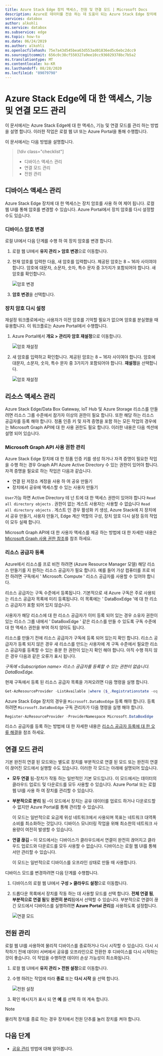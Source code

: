 ```yaml
---
title: Azure Stack Edge 장치 액세스, 전원 및 연결 모드 | Microsoft Docs
description: Azure로 데이터를 전송 하는 데 도움이 되는 Azure Stack Edge 장치에 대 한 액세스, 기능 및 연결 모드를 관리 하는 방법을 설명 합니다.
services: databox
author: alkohli
ms.service: databox
ms.subservice: edge
ms.topic: how-to
ms.date: 06/24/2019
ms.author: alkohli
ms.openlocfilehash: 75e7a43d545bea63d553ad01836ed5c6ebc2dcc9
ms.sourcegitcommit: 656c0c38cf550327a9ee10cc936029378bc7b5a2
ms.translationtype: MT
ms.contentlocale: ko-KR
ms.lasthandoff: 08/28/2020
ms.locfileid: "89079798"
---
```

# <a name="manage-access-power-and-connectivity-mode-for-your-azure-stack-edge"></a>Azure Stack Edge에 대 한 액세스, 기능 및 연결 모드 관리

이 문서에서는 Azure Stack Edge에 대 한 액세스, 기능 및 연결 모드를 관리 하는 방법을 설명 합니다. 이러한 작업은 로컬 웹 UI 또는 Azure Portal을 통해 수행합니다.

이 문서에서는 다음 방법을 설명합니다.

> [!div class="checklist"]
> * 디바이스 액세스 관리
> * 연결 모드 관리
> * 전원 관리


## <a name="manage-device-access"></a>디바이스 액세스 관리

Azure Stack Edge 장치에 대 한 액세스는 장치 암호를 사용 하 여 제어 됩니다. 로컬 웹 UI를 통해 암호를 변경할 수 있습니다. Azure Portal에서 장치 암호를 다시 설정할 수도 있습니다.

### <a name="change-device-password"></a>디바이스 암호 변경

로컬 UI에서 다음 단계를 수행 하 여 장치 암호를 변경 합니다.

1. 로컬 웹 UI에서 **유지 관리 > 암호 변경**으로 이동합니다.
2. 현재 암호를 입력한 다음, 새 암호를 입력합니다. 제공된 암호는 8 ~ 16자 사이여야 합니다. 암호에 대문자, 소문자, 숫자, 특수 문자 중 3가지가 포함되어야 합니다. 새 암호를 확인합니다.

    ![암호 변경](media/azure-stack-edge-manage-access-power-connectivity-mode/change-password-1.png)

3. **암호 변경**을 선택합니다.
 
### <a name="reset-device-password"></a>장치 암호 다시 설정

재설정 워크플로에서는 사용자가 이전 암호를 기억할 필요가 없으며 암호를 분실했을 때 유용합니다. 이 워크플로는 Azure Portal에서 수행합니다.

1. Azure Portal에서 **개요 > 관리자 암호 재설정**으로 이동합니다.

    ![암호 재설정](media/azure-stack-edge-manage-access-power-connectivity-mode/reset-password-1.png)


2. 새 암호를 입력하고 확인합니다. 제공된 암호는 8 ~ 16자 사이여야 합니다. 암호에 대문자, 소문자, 숫자, 특수 문자 중 3가지가 포함되어야 합니다. **재설정**을 선택합니다.

    ![암호 재설정](media/azure-stack-edge-manage-access-power-connectivity-mode/reset-password-2.png)

## <a name="manage-resource-access"></a>리소스 액세스 관리

Azure Stack Edge/Data Box Gateway, IoT Hub 및 Azure Storage 리소스를 만들려면 리소스 그룹 수준에서 참가자 이상의 권한이 필요 합니다. 또한 해당 하는 리소스 공급자를 등록 해야 합니다. 정품 인증 키 및 자격 증명을 포함 하는 모든 작업의 경우에는 Microsoft Graph API에 대 한 사용 권한도 필요 합니다. 이러한 내용은 다음 섹션에 설명 되어 있습니다. 

### <a name="manage-microsoft-graph-api-permissions"></a>Microsoft Graph API 사용 권한 관리

Azure Stack Edge 장치에 대 한 정품 인증 키를 생성 하거나 자격 증명이 필요한 작업을 수행 하는 경우 Graph API Azure Active Directory 수 있는 권한이 있어야 합니다. 자격 증명을 필요로 하는 작업은 다음과 같습니다.

-  연결 된 저장소 계정을 사용 하 여 공유 만들기
-  장치에서 공유에 액세스할 수 있는 사용자 만들기

`User`가능 하면 Active Directory 테 넌 트에 대 한 액세스 권한이 있어야 합니다 `Read all directory objects` . 권한이 없는 게스트 사용자는 사용할 수 없습니다 `Read all directory objects` . 게스트 인 경우 활성화 키 생성, Azure Stack에 지 장치에서 공유 만들기, 사용자 만들기, Edge 계산 역할의 구성, 장치 암호 다시 설정 등의 작업이 모두 실패 합니다.

Microsoft Graph API에 대 한 사용자 액세스를 제공 하는 방법에 대 한 자세한 내용은 [Microsoft Graph 사용 권한 참조](https://docs.microsoft.com/graph/permissions-reference)를 참조 하세요.

### <a name="register-resource-providers"></a>리소스 공급자 등록

Azure에서 리소스를 프로 비전 하려면 (Azure Resource Manager 모델) 해당 리소스 만들기를 지 원하는 리소스 공급자가 필요 합니다. 예를 들어 가상 컴퓨터를 프로 비전 하려면 구독에서 ' Microsoft. Compute ' 리소스 공급자를 사용할 수 있어야 합니다.
 
리소스 공급자는 구독 수준에서 등록됩니다. 기본적으로 새 Azure 구독은 주로 사용되는 리소스 공급자 목록에 미리 등록됩니다. 이 목록에는 ' DataBoxEdge '에 대 한 리소스 공급자가 포함 되어 있지 않습니다.

사용자가 해당 리소스에 대 한 리소스 공급자가 이미 등록 되어 있는 경우 소유자 권한이 있는 리소스 그룹 내에서 ' DataBoxEdge ' 같은 리소스를 만들 수 있도록 구독 수준에 대 한 액세스 권한을 부여 하지 않아도 됩니다.

리소스를 만들기 전에 리소스 공급자가 구독에 등록 되어 있는지 확인 합니다. 리소스 공급자가 등록 되지 않은 경우 새 리소스를 만드는 사용자에 게 구독 수준에서 필요한 리소스 공급자를 등록할 수 있는 충분 한 권한이 있는지 확인 해야 합니다. 아직 수행 하지 않은 경우 다음과 같은 오류가 표시 됩니다.

*구독에 \<Subscription name> 리소스 공급자를 등록할 수 있는 권한이 없습니다. DataBoxEdge.*


현재 구독에서 등록 된 리소스 공급자 목록을 가져오려면 다음 명령을 실행 합니다.

```PowerShell
Get-AzResourceProvider -ListAvailable |where {$_.Registrationstate -eq "Registered"}
```

Azure Stack Edge 장치의 경우을 `Microsoft.DataBoxEdge` 등록 해야 합니다. 등록 하려면 `Microsoft.DataBoxEdge` 구독 관리자가 다음 명령을 실행 해야 합니다.

```PowerShell
Register-AzResourceProvider -ProviderNamespace Microsoft.DataBoxEdge
```

리소스 공급자를 등록 하는 방법에 대 한 자세한 내용은 [리소스 공급자 등록에 대 한 오류 해결](../azure-resource-manager/templates/error-register-resource-provider.md)을 참조 하세요.

## <a name="manage-connectivity-mode"></a>연결 모드 관리

기본 완전히 연결 된 모드와는 별도로 장치를 부분적으로 연결 된 모드 또는 완전히 연결이 끊어진 모드에서 실행할 수도 있습니다. 이러한 각 모드는 아래에 설명되어 있습니다.

- **모두 연결** 됨-장치가 작동 하는 일반적인 기본 모드입니다. 이 모드에서는 데이터의 클라우드 업로드 및 다운로드를 모두 사용할 수 있습니다. Azure Portal 또는 로컬 웹 UI를 사용 하 여 장치를 관리할 수 있습니다.

- **부분적으로 분리** 됨 –이 모드에서 장치는 공유 데이터를 업로드 하거나 다운로드할 수 없지만 Azure Portal를 통해 관리할 수 있습니다.

    이 모드는 일반적으로 요금제 위성 네트워크에서 사용되며 목표는 네트워크 대역폭 소비를 최소화하는 것입니다. 디바이스 모니터링 작업을 위해 최소한의 네트워크 사용량이 여전히 발생할 수 있습니다.

- **연결 끊김** – 이 모드에서는 디바이스가 클라우드에서 연결이 완전히 끊어지고 클라우드 업로드와 다운로드를 모두 사용할 수 없습니다. 디바이스는 로컬 웹 UI를 통해서만 관리할 수 있습니다.

    이 모드는 일반적으로 디바이스를 오프라인 상태로 만들 때 사용합니다.

디바이스 모드를 변경하려면 다음 단계를 수행합니다.

1. 디바이스의 로컬 웹 UI에서 **구성 > 클라우드 설정**으로 이동합니다.
2. 드롭다운 목록에서 장치를 작동 하는 데 사용할 모드를 선택 합니다. **전체 연결 됨**, **부분적으로 연결 됨**및 **완전히 분리**됨에서 선택할 수 있습니다. 부분적으로 연결이 끊긴 모드에서 디바이스를 실행하려면 **Azure Portal 관리**를 사용하도록 설정합니다.

    ![연결 모드](media/azure-stack-edge-manage-access-power-connectivity-mode/connectivity-mode.png)
 
## <a name="manage-power"></a>전원 관리

로컬 웹 UI를 사용하여 물리적 디바이스를 종료하거나 다시 시작할 수 있습니다. 다시 시작하기 전에 데이터 서버에서 공유를 오프라인으로 전환한 후 디바이스를 다시 시작하는 것이 좋습니다. 이 작업을 수행하면 데이터 손상 가능성이 최소화됩니다.

1. 로컬 웹 UI에서 **유지 관리 > 전원 설정**으로 이동합니다.
2. 수행 하려는 작업에 따라 **종료** 또는 **다시 시작** 을 선택 합니다.

    ![전원 설정](media/azure-stack-edge-manage-access-power-connectivity-mode/shut-down-restart-1.png)

3. 확인 메시지가 표시 되 면 **예** 를 선택 하 여 계속 합니다.

> [!NOTE]
> 물리적 장치를 종료 하는 경우 장치에서 전원 단추를 눌러 장치를 켜야 합니다.

## <a name="next-steps"></a>다음 단계

- [공유 관리](azure-stack-edge-manage-shares.md) 방법에 대해 알아봅니다.
